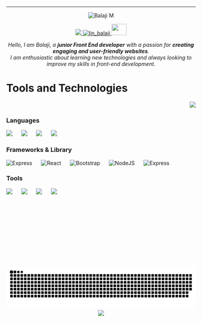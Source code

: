 ---
<div align="center">
  <img src="https://capsule-render.vercel.app/api?type=venom&height=200&color=6c57fe&text=Balaji%20M&section=header&reversal=false&fontSize=35&fontAlign=50&animation=twinkling&desc=Junior%20Frontend%20Developer&textBg=false&descSize=31&descAlignY=65&fontAlignY=49"
  alt="Balaji M" />
</div>

<p align="center">
  <a href="https://github.com/B-a-l-aj-i">
  <img src="https://media.giphy.com/media/VgCDAzcKvsR6OM0uWg/giphy.gif" width="50" />
  </a>
  <a href="https://www.linkedin.com/in/bal-aj-i/" target="_blank">
    <img src="https://upload.wikimedia.org/wikipedia/commons/0/01/LinkedIn_Logo.svg" alt="lin_balaji" height="30" width="100" />
  </a>
  <a href="mailto:connectbalajidev@gmail.com">
    <img src="https://seeklogo.com/images/G/gmail-new-2020-logo-32DBE11BB4-seeklogo.com.png" height="30" width="40" />
  </a>
</p>

<p align="center">
 <em> Hello, I am Balaji, a <strong>junior Front End developer</strong> with a passion for <strong>creating engaging and user-friendly websites</strong>.
<br>
I am enthusiastic about learning new technologies and always looking to improve my skills in front-end development.
<br>
</em>
</p>

<!-- STACK -->
<div width="100">
  <h1>Tools and Technologies</h1>
  <img align="right" height="440" src ="https://media.giphy.com/media/uB86ZyWQsnFSGYe2sA/giphy.gif?cid=ecf05e47nv1qzgbr2wuty79u1u35q7dwe1iqhkvh3xbz6vna&ep=v1_gifs_related&rid=giphy.gif&ct=g"/>
  
  <!-- Languages -->
  <br>
  <h3>Languages</h3>
   <img src="https://skillicons.dev/icons?i=javascript&theme=light" />
     &nbsp;&nbsp;&nbsp;&nbsp;
      <img src="https://skillicons.dev/icons?i=java&theme=light" />
     &nbsp;&nbsp;&nbsp;&nbsp;
 <img src="https://skillicons.dev/icons?i=html&theme=light" />
     &nbsp;&nbsp;&nbsp;&nbsp;
      <img src="https://skillicons.dev/icons?i=css&theme=light" />
     &nbsp;&nbsp;&nbsp;&nbsp;
  <!-- Frameworks -->
  <br>
  <h3>Frameworks & Library</h3>
  <img src="https://cdn.jsdelivr.net/gh/devicons/devicon@latest/icons/jquery/jquery-original.svg" width="60px" alt="Express">
  &nbsp;&nbsp;&nbsp;&nbsp;
  <img src="https://cdn.jsdelivr.net/gh/devicons/devicon@latest/icons/react/react-original-wordmark.svg" width="60px" alt="React">
  &nbsp;&nbsp;&nbsp;&nbsp;
  <img src="https://cdn.jsdelivr.net/gh/devicons/devicon@latest/icons/bootstrap/bootstrap-plain-wordmark.svg" width="60px" alt="Bootstrap">
  &nbsp;&nbsp;&nbsp;&nbsp;
  <img src="https://cdn.jsdelivr.net/gh/devicons/devicon@latest/icons/nodejs/nodejs-original-wordmark.svg" width="60px" alt="NodeJS">
  &nbsp;&nbsp;&nbsp;&nbsp;
  <img src="https://cdn.jsdelivr.net/gh/devicons/devicon@latest/icons/express/express-original.svg" width="60px" alt="Express">
  &nbsp;&nbsp;&nbsp;&nbsp;

  <!-- Tools -->
  <br>
  <h3>Tools</h3>
  <img src="https://skillicons.dev/icons?i=git&theme=light" />
     &nbsp;&nbsp;&nbsp;&nbsp;
      <img src="https://skillicons.dev/icons?i=github&theme=light" />
     &nbsp;&nbsp;&nbsp;&nbsp;
 <img src="https://skillicons.dev/icons?i=vscode&theme=light" />
     &nbsp;&nbsp;&nbsp;&nbsp;
      <img src="https://skillicons.dev/icons?i=figma&theme=light" />
     &nbsp;&nbsp;&nbsp;&nbsp;

</div>

<div align="center">
  
   ![snake gif](https://github.com/B-a-l-aj-i/B-a-l-aj-i/blob/output/github-snake.svg)
   <img align="center" src="https://capsule-render.vercel.app/api?type=waving&height=96&color=6c57fe&text=Thank%20you%20for%20visiting%20my%20profile!%20Feel%20free%20to%20reach%20out%20to%20connect%20or%20collaborate.&fontSize=15&section=footer&fontAlignY=80&reversal=true">
</div>

